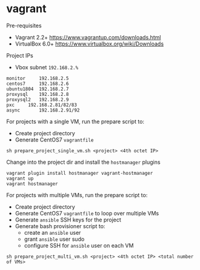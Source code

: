 # vagrant
Pre-requisites
- Vagrant 2.2+ https://www.vagrantup.com/downloads.html
- VirtualBox 6.0+ https://www.virtualbox.org/wiki/Downloads

Project IPs
- Vbox subnet `192.168.2.%`
```
monitor		192.168.2.5
centos7		192.168.2.6
ubuntu1804	192.168.2.7
proxysql	192.168.2.8
proxysql2	192.168.2.9
pxc		192.168.2.81/82/83
async		192.168.2.91/92
```

For projects with a single VM, run the prepare script to:
- Create project directory
- Generate CentOS7 `vagrantfile`
```
sh prepare_project_single_vm.sh <project> <4th octet IP>
```
Change into the project dir and install the `hostmanager` plugins
```
vagrant plugin install hostmanager vagrant-hostmanager
vagrant up
vagrant hostmanager
```

For projects with multiple VMs, run the prepare script to:
- Create project directory
- Generate CentOS7 `vagrantfile` to loop over multiple VMs
- Generate `ansible` SSH keys for the project
- Generate bash provisioner script to:
  - create an `ansible` user
  - grant `ansible` user sudo
  - configure SSH for `ansible` user on each VM
```
sh prepare_project_multi_vm.sh <project> <4th octet IP> <total number of VMs>
```
